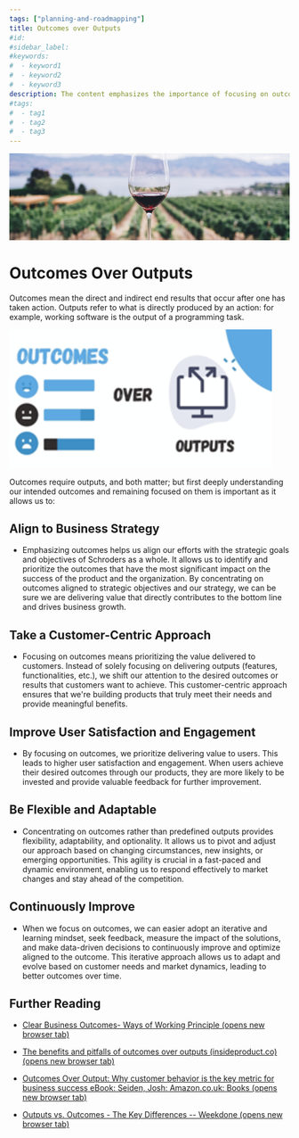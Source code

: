 ```yaml
---
tags: ["planning-and-roadmapping"]
title: Outcomes over Outputs
#id:
#sidebar_label:
#keywords:
#  - keyword1
#  - keyword2
#  - keyword3
description: The content emphasizes the importance of focusing on outcomes over outputs in the context of product development and agile methodologies. It highlights aligning with business strategy, adopting a customer-centric approach, enhancing user satisfaction, staying flexible and adaptable, and fostering continuous improvement to drive business success and deliver meaningful value.
#tags:
#  - tag1
#  - tag2
#  - tag3
---
```



![Outcome Over Outputs Image 1](Outcomes%20over%20Outputs_media/media/image1.jpeg)

# Outcomes Over Outputs

Outcomes mean the direct and indirect end results that occur after one has taken action. Outputs refer to what is directly produced by an action: for example, working software is the output of a programming task.


![Outcome Over Outputs Image 2](Outcomes%20over%20Outputs_media/media/image2.png)

Outcomes require outputs, and both matter; but first deeply understanding our intended outcomes and remaining focused on them is important as it allows us to:

## Align to Business Strategy

- Emphasizing outcomes helps us align our efforts with the strategic goals and objectives of Schroders as a whole. It allows us to identify and prioritize the outcomes that have the most significant impact on the success of the product and the organization. By concentrating on outcomes aligned to strategic objectives and our strategy, we can be sure we are delivering value that directly contributes to the bottom line and drives business growth.

## Take a Customer-Centric Approach

- Focusing on outcomes means prioritizing the value delivered to customers. Instead of solely focusing on delivering outputs (features, functionalities, etc.), we shift our attention to the desired outcomes or results that customers want to achieve. This customer-centric approach ensures that we're building products that truly meet their needs and provide meaningful benefits.

## Improve User Satisfaction and Engagement

- By focusing on outcomes, we prioritize delivering value to users. This leads to higher user satisfaction and engagement. When users achieve their desired outcomes through our products, they are more likely to be invested and provide valuable feedback for further improvement.

## Be Flexible and Adaptable

- Concentrating on outcomes rather than predefined outputs provides flexibility, adaptability, and optionality. It allows us to pivot and adjust our approach based on changing circumstances, new insights, or emerging opportunities. This agility is crucial in a fast-paced and dynamic environment, enabling us to respond effectively to market changes and stay ahead of the competition.

## Continuously Improve

- When we focus on outcomes, we can easier adopt an iterative and learning mindset, seek feedback, measure the impact of the solutions, and make data-driven decisions to continuously improve and optimize aligned to the outcome. This iterative approach allows us to adapt and evolve based on customer needs and market dynamics, leading to better outcomes over time.

## Further Reading

- [Clear Business Outcomes- Ways of Working Principle (opens new browser tab)](https://schroders365eur.sharepoint.com/sites/myschroders/content/Pages/CorporatePages/cA5DcI8h54ye17yXUNla6w/2f1e15e6-4110-44df-b678-6512f607945a.aspx)

- [The benefits and pitfalls of outcomes over outputs (insideproduct.co) (opens new browser tab)](https://insideproduct.co/benefits-pitfalls-outcomes-over-outputs/#:~:text=The%20idea%20of%20focusing%20on,to%20reach%20a%20specific%20outcome.)

- [Outcomes Over Output: Why customer behavior is the key metric for business success eBook: Seiden, Josh: Amazon.co.uk: Books (opens new browser tab)](https://www.amazon.co.uk/Outcomes-Over-Output-customer-behavior-ebook/dp/B07QJ1Y8Y5)

- [Outputs vs. Outcomes - The Key Differences -- Weekdone (opens new browser tab)](https://weekdone.com/resources/articles/outputs-vs-outcomes)
